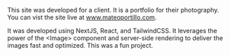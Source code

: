This site was developed for a client. It is a portfolio for their photography. You can vist the site live at www.mateoportillo.com. 

It was developed using NextJS, React, and TailwindCSS. It leverages the power of the \<Image\> component and server-side rendering to deliver the images fast and optimized. This was a fun project.
